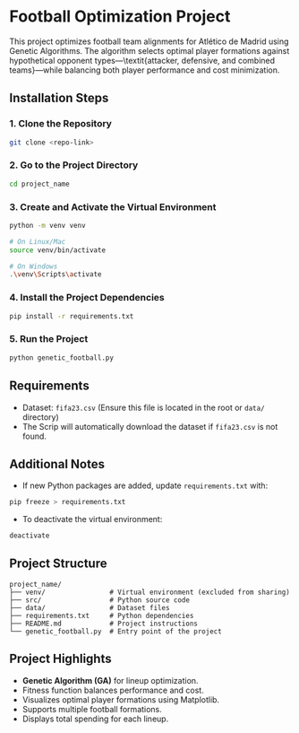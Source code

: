 # Football Optimization Project

This project optimizes football team alignments for Atlético de Madrid using Genetic Algorithms. The algorithm selects optimal player formations against hypothetical opponent types—\textit{attacker, defensive, and combined teams}—while balancing both player performance and cost minimization.

## Installation Steps

### 1. Clone the Repository
```bash
git clone <repo-link>
```

### 2. Go to the Project Directory
```bash
cd project_name
```

### 3. Create and Activate the Virtual Environment
```bash
python -m venv venv

# On Linux/Mac
source venv/bin/activate

# On Windows
.\venv\Scripts\activate
```

### 4. Install the Project Dependencies
```bash
pip install -r requirements.txt
```

### 5. Run the Project
```bash
python genetic_football.py
```

## Requirements
- Dataset: `fifa23.csv` (Ensure this file is located in the root or `data/` directory)
- The Scrip will automatically download the dataset if `fifa23.csv` is not found.

## Additional Notes
- If new Python packages are added, update `requirements.txt` with:
```bash
pip freeze > requirements.txt
```

- To deactivate the virtual environment:
```bash
deactivate
```

## Project Structure
```
project_name/
├── venv/                # Virtual environment (excluded from sharing)
├── src/                 # Python source code
├── data/                # Dataset files
├── requirements.txt     # Python dependencies
├── README.md            # Project instructions
└── genetic_football.py  # Entry point of the project
```

## Project Highlights
- **Genetic Algorithm (GA)** for lineup optimization.
- Fitness function balances performance and cost.
- Visualizes optimal player formations using Matplotlib.
- Supports multiple football formations.
- Displays total spending for each lineup.
